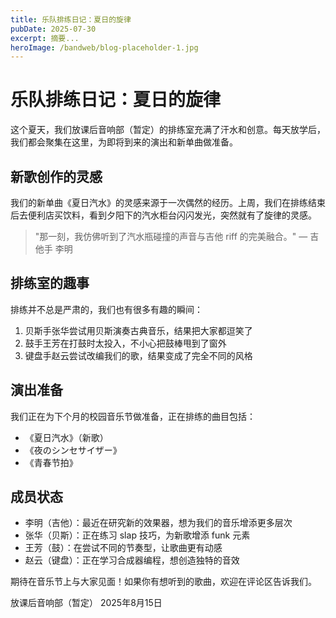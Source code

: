 ```yaml
---
title: 乐队排练日记：夏日的旋律
pubDate: 2025-07-30
excerpt: 摘要...
heroImage: /bandweb/blog-placeholder-1.jpg 
---
```


# 乐队排练日记：夏日的旋律

这个夏天，我们放课后音响部（暂定）的排练室充满了汗水和创意。每天放学后，我们都会聚集在这里，为即将到来的演出和新单曲做准备。

## 新歌创作的灵感

我们的新单曲《夏日汽水》的灵感来源于一次偶然的经历。上周，我们在排练结束后去便利店买饮料，看到夕阳下的汽水柜台闪闪发光，突然就有了旋律的灵感。

> "那一刻，我仿佛听到了汽水瓶碰撞的声音与吉他 riff 的完美融合。" — 吉他手 李明

## 排练室的趣事

排练并不总是严肃的，我们也有很多有趣的瞬间：

1. 贝斯手张华尝试用贝斯演奏古典音乐，结果把大家都逗笑了
2. 鼓手王芳在打鼓时太投入，不小心把鼓棒甩到了窗外
3. 键盘手赵云尝试改编我们的歌，结果变成了完全不同的风格

## 演出准备

我们正在为下个月的校园音乐节做准备，正在排练的曲目包括：

- 《夏日汽水》（新歌）
- 《夜のシンセサイザー》
- 《青春节拍》

## 成员状态

- 李明（吉他）：最近在研究新的效果器，想为我们的音乐增添更多层次
- 张华（贝斯）：正在练习 slap 技巧，为新歌增添 funk 元素
- 王芳（鼓）：在尝试不同的节奏型，让歌曲更有动感
- 赵云（键盘）：正在学习合成器编程，想创造独特的音效

期待在音乐节上与大家见面！如果你有想听到的歌曲，欢迎在评论区告诉我们。

放课后音响部（暂定）
2025年8月15日